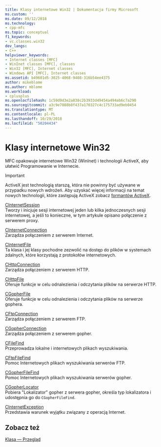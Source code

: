 ```yaml
---
title: Klasy internetowe Win32 | Dokumentacja firmy Microsoft
ms.custom: ''
ms.date: 09/12/2018
ms.technology:
- cpp-mfc
ms.topic: conceptual
f1_keywords:
- vc.classes.win32
dev_langs:
- C++
helpviewer_keywords:
- Internet classes [MFC]
- WinInet classes [MFC], classes
- Win32 [MFC], Internet classes
- Windows API [MFC], Internet classes
ms.assetid: b49601d5-3025-4068-9408-316b54ee4375
author: mikeblome
ms.author: mblome
ms.workload:
- cplusplus
ms.openlocfilehash: 1c59d9d3e2a838c2b3933d49454a494ab6c7a290
ms.sourcegitcommit: a3c9e7888b8f437a170327c4c175733ad9eb0454
ms.translationtype: MT
ms.contentlocale: pl-PL
ms.lasthandoff: 10/29/2018
ms.locfileid: "50204434"
---
```

# <a name="win32-internet-classes"></a>Klasy internetowe Win32

MFC opakowuje internetowe Win32 (WinInet) i technologii ActiveX, aby ułatwić Programowanie w Internecie.

>[!IMPORTANT]
> ActiveX jest technologią starszą, która nie powinny być używane w przypadku nowych wdrożeń. Aby uzyskać więcej informacji na temat nowych technologii, które zastępują ActiveX zobacz [formantów ActiveX](activex-controls.md).

[CInternetSession](../mfc/reference/cinternetsession-class.md)<br/>
Tworzy i inicjuje sesji internetowej jeden lub kilka jednoczesnych sesji internetowej, a jeśli to konieczne, w tym artykule opisano połączenie z serwerem proxy.

[CInternetConnection](../mfc/reference/cinternetconnection-class.md)<br/>
Zarządza połączeniem z serwerem Internet.

[CInternetFile](../mfc/reference/cinternetfile-class.md)<br/>
Ta klasa i jej klasy pochodne zezwolić na dostęp do plików w systemach zdalnych, które korzystają z protokołów internetowych.

[CHttpConnection](../mfc/reference/chttpconnection-class.md)<br/>
Zarządza połączeniem z serwerem HTTP.

[CHttpFile](../mfc/reference/chttpfile-class.md)<br/>
Oferuje funkcje w celu odnalezienia i odczytania plików na serwerze HTTP.

[CGopherFile](../mfc/reference/cgopherfile-class.md)<br/>
Oferuje funkcje w celu odnalezienia i odczytania plików na serwerze gophera.

[CFtpConnection](../mfc/reference/cftpconnection-class.md)<br/>
Zarządza połączeniem z serwerem FTP.

[CGopherConnection](../mfc/reference/cgopherconnection-class.md)<br/>
Zarządza połączeniem z serwerem gopher.

[CFileFind](../mfc/reference/cfilefind-class.md)<br/>
Przeprowadza lokalne i internetowych plikach wyszukiwania.

[CFtpFileFind](../mfc/reference/cftpfilefind-class.md)<br/>
Pomoc Internetowych plikach wyszukiwania serwerów FTP.

[CGopherFileFind](../mfc/reference/cgopherfilefind-class.md)<br/>
Pomoc Internetowych plikach wyszukiwania serwerów gopher.

[CGopherLocator](../mfc/reference/cgopherlocator-class.md)<br/>
Pobiera "Lokalizator" gopher z serwera gopher, określa typ lokalizatora i udostępnia go do `CGopherFileFind`.

[CInternetException](../mfc/reference/cinternetexception-class.md)<br/>
Przedstawia warunek wyjątku związany z operacją Internet.

## <a name="see-also"></a>Zobacz też

[Klasa — Przegląd](../mfc/class-library-overview.md)

